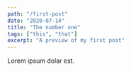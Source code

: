 ```yaml
---
path: "/first-post"
date: "2020-07-14"
title: "The number one"
tags: ["this", "that"]
excerpt: "A preview of my first post"
---
```


Lorem ipsum dolar est.
